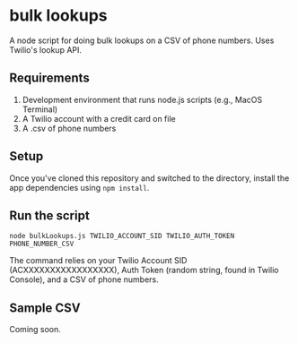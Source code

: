 # bulk lookups
A node script for doing bulk lookups on a CSV of phone numbers. Uses Twilio's lookup API.

## Requirements
1. Development environment that runs node.js scripts (e.g., MacOS Terminal)
2. A Twilio account with a credit card on file
3. A .csv of phone numbers

## Setup
Once you've cloned this repository and switched to the directory, install the app dependencies using `npm install`.

## Run the script
`node bulkLookups.js TWILIO_ACCOUNT_SID TWILIO_AUTH_TOKEN PHONE_NUMBER_CSV`

The command relies on your Twilio Account SID (ACXXXXXXXXXXXXXXXXX), Auth Token (random string, found in Twilio Console), and a CSV of phone numbers.

## Sample CSV
Coming soon.
